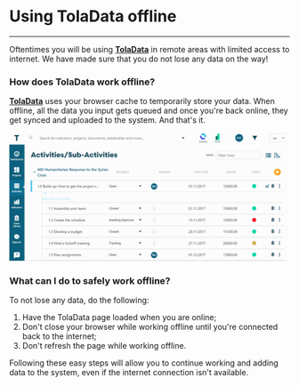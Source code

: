 # Using TolaData offline

---

Oftentimes you will be using [**TolaData**](https://www.gitbook.com/book/toladata/knowledgebase/edit#) in remote areas with limited access to internet. We have made sure that you do not lose any data on the way!

### How does TolaData work offline?

[**TolaData**](http://toladata.com/) uses your browser cache to temporarily store your data. When offline, all the data you input gets queued and once you're back online, they get synced and uploaded to the system. And that's it.

![](/assets/offline4.gif)

### What can I do to safely work offline?

To not lose any data, do the following:

1. Have the TolaData page loaded when you are online;
2. Don't close your browser while working offline until you're connected back to the internet;
3. Don't refresh the page while working offline.

Following these easy steps will allow you to continue working and adding data to the system, even if the internet connection isn't available.

